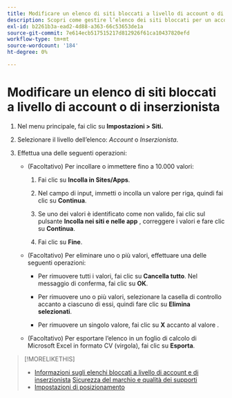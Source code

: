 ```yaml
---
title: Modificare un elenco di siti bloccati a livello di account o di inserzionista
description: Scopri come gestire l’elenco dei siti bloccati per un account o un inserzionista.
exl-id: b2261b3a-ead2-4d88-a363-66c53653de1a
source-git-commit: 7e614ecb517515217d812926f61ca10437820efd
workflow-type: tm+mt
source-wordcount: '184'
ht-degree: 0%

---
```


# Modificare un elenco di siti bloccati a livello di account o di inserzionista

1. Nel menu principale, fai clic su **Impostazioni > Siti.**

1. Selezionare il livello dell’elenco: *Account* o *Inserzionista*.

1. Effettua una delle seguenti operazioni:

   * (Facoltativo) Per incollare o immettere fino a 10.000 valori:

      1. Fai clic su **Incolla in Sites/Apps**.

      1. Nel campo di input, immetti o incolla un valore per riga, quindi fai clic su **Continua**.

      1. Se uno dei valori è identificato come non valido, fai clic sul pulsante **Incolla nei siti e nelle app** , correggere i valori e fare clic su **Continua**.

      1. Fai clic su **Fine**.
   * (Facoltativo) Per eliminare uno o più valori, effettuare una delle seguenti operazioni:

      * Per rimuovere tutti i valori, fai clic su **Cancella tutto**. Nel messaggio di conferma, fai clic su **OK**.

      * Per rimuovere uno o più valori, selezionare la casella di controllo accanto a ciascuno di essi, quindi fare clic su **Elimina selezionati**.

      * Per rimuovere un singolo valore, fai clic su **X** accanto al valore .
   * (Facoltativo) Per esportare l’elenco in un foglio di calcolo di Microsoft Excel in formato CV (virgola), fai clic su **Esporta**.



>[!MORELIKETHIS]
>
>* [Informazioni sugli elenchi bloccati a livello di account e di inserzionista](/help/dsp/admin/blocked-sites-list-about.md)
   > [Sicurezza del marchio e qualità dei supporti](/help/dsp/introduction/features/brand-safety-media-quality.md)
>* [Impostazioni di posizionamento](/help/dsp/campaign-management/placements/placement-settings.md)

